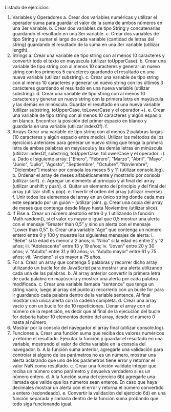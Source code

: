 Listado de ejercicios:
 1. Variables y Operadores
 a. Crear dos variables numéricas y utilizar el operador suma para guardar el valor
 de la suma de ambos números en una 3er variable.
 b. Crear dos variables de tipo String y concatenarlas guardando el resultado en una
 3er variable.
 c. Crear dos variables de tipo String y sumar el largo de cada variable (cantidad de
 letras del string) guardando el resultado de la suma en una 3er variable (utilizar
 length).
 2. Strings
 a. Crear una variable de tipo string con al menos 10 caracteres y convertir todo el
 texto en mayúscula (utilizar toUpperCase).
 b. Crear una variable de tipo string con al menos 10 caracteres y generar un nuevo
 string con los primeros 5 caracteres guardando el resultado en una nueva
 variable (utilizar substring).
 c. Crear una variable de tipo string con al menos 10 caracteres y generar un nuevo
 string con los últimos 3 caracteres guardando el resultado en una nueva variable
 (utilizar substring).
 d. Crear una variable de tipo string con al menos 10 caracteres y generar un nuevo
 string con la primera letra en mayúscula y las demás en minúscula. Guardar el
 resultado en una nueva variable (utilizar substring, toUpperCase, toLowerCase y
 el operador +).
 e. Crear una variable de tipo string con al menos 10 caracteres y algún espacio en
 blanco. Encontrar la posición del primer espacio en blanco y guardarla en una
 variable (utilizar indexOf).
 f.
 3. Arrays
 Crear una variable de tipo string con al menos 2 palabras largas (10 caracteres y
 algún espacio entre medio). Utilizar los métodos de los ejercicios anteriores para
 generar un nuevo string que tenga la primera letra de ambas palabras en
 mayúscula y las demás letras en minúscula (utilizar indexOf, substring,
 toUpperCase, toLowerCase y el operador +).
 a. Dado el siguiente array: ["Enero", "Febrero", "Marzo", "Abril", "Mayo", "Junio",
 "Julio", "Agosto", "Septiembre", "Octubre", "Noviembre", "Diciembre"] mostrar por
 consola los meses 5 y 11 (utilizar console.log).
 b. Ordenar el array de meses alfabéticamente y mostrarlo por consola (utilizar sort).
 c. Agregar un elemento al principio y al final del array (utilizar unshift y push).
 d. Quitar un elemento del principio y del final del array (utilizar shift y pop).
 e. Invertir el orden del array (utilizar reverse).
 f.
 Unir todos los elementos del array en un único string donde cada mes este
 separado por un guión - (utilizar join).
 g. Crear una copia del array de meses que contenga desde Mayo hasta Noviembre
 (utilizar slice).
4. If Else
 a. Crear un número aleatorio entre 0 y 1 utilizando la función Math.random(), si el
 valor es mayor o igual que 0,5 mostrar una alerta con el mensaje “Greater than
 0,5” y sino un alerta con el mensaje “Lower than 0,5”.
 b. Crear una variable “Age” que contenga un número entero entre 0 y 100 y
 muestre los siguientes mensajes de alerta:
 i.
 “Bebe” si la edad es menor a 2 años;
 ii.
 “Niño” si la edad es entre 2 y 12 años;
 iii. “Adolescente” entre 13 y 19 años;
 iv. “Joven” entre 20 y 30 años;
 v. “Adulto” entre 31 y 60 años;
 vi. “Adulto mayor” entre 61 y 75 años;
 vii. “Anciano” si es mayor a 75 años.
 5. For
 a. Crear un array que contenga 5 palabras y recorrer dicho array utilizando un
 bucle for de JavaScript para mostrar una alerta utilizando cada una de las
 palabras.
 b. Al array anterior convertir la primera letra de cada palabra en mayúscula y
 mostrar una alerta por cada palabra modificada.
 c. Crear una variable llamada “sentence” que tenga un string vacío, luego al array
 del punto a) recorrerlo con un bucle for para ir guardando cada palabra dentro de
 la variable sentence. Al final mostrar una única alerta con la cadena completa.
 d. Crear una array vacío y con un bucle for de 10 repeticiones. Llenar el array con
 el número de la repetición, es decir que al final de la ejecución del bucle for
 debería haber 10 elementos dentro del array, desde el número 0 hasta al número
 9. Mostrar por la consola del navegador el array final (utilizar console.log).
 6. Funciones
 a. Crear una función suma que reciba dos valores numéricos y retorne el resultado.
 Ejecutar la función y guardar el resultado en una variable, mostrando el valor de
 dicha variable en la consola del navegador.
 b. A la función suma anterior, agregarle una validación para controlar si alguno de
 los parámetros no es un número, mostrar una alerta aclarando que uno de los
 parámetros tiene error y retornar el valor NaN como resultado.
 c. Crear una función validate integer que reciba un número como parámetro y
 devuelva verdadero si es un número entero.
 d. A la función suma del ejercicio 6b) agregarle una llamada que valide que los
 números sean enteros. En caso que haya decimales mostrar un alerta con el
 error y retorna el número convertido a entero (redondeado).
 e. Convertir la validación del ejercicio 6d) en una función separada y llamarla
 dentro de la función suma probando que todo siga funcionando igual.